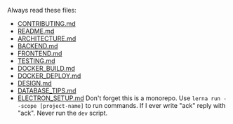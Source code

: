 Always read these files:
- [CONTRIBUTING.md](/CONTRIBUTING.md)
- [README.md](/README.md)
- [ARCHITECTURE.md](/docs/ARCHITECTURE.md)
- [BACKEND.md](/docs/BACKEND.md)
- [FRONTEND.md](/docs/FRONTEND.md)
- [TESTING.md](/docs/TESTING.md)
- [DOCKER_BUILD.md](/docs/DOCKER_BUILD.md)
- [DOCKER_DEPLOY.md](/docs/DOCKER_DEPLOY.md)
- [DESIGN.md](/docs/DESIGN.md)
- [DATABASE_TIPS.md](/docs/DATABASE_TIPS.md)
- [ELECTRON_SETUP.md](/docs/ELECTRON_SETUP.md)
Don't forget this is a monorepo. Use `lerna run --scope [project-name]` to run commands.
If I ever write "ack" reply with "ack".
Never run the `dev` script.
